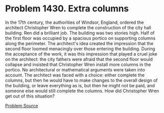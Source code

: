 # Problem 1430. Extra columns

In the 17th century, the authorities of Windsor, England, ordered the architect Christopher Wren to complete the construction of the city hall building. Ren did a brilliant job. The building was two stories high. Half of the first floor was occupied by a spacious portico on supporting columns along the perimeter. The architect's idea created the impression that the second floor loomed menacingly over those entering the building. During the acceptance of the work, it was this impression that played a cruel joke on the architect: the city fathers were afraid that the second floor would collapse and insisted that Christopher Wren install more columns in the portico. No architectural or mathematical arguments were taken into account. The architect was faced with a choice: either complete the columns, but then he would have to make changes to the overall design of the building, or leave everything as is, but then he might not be paid, and someone else would still complete the columns. How did Christopher Wren get out of this situation?

[Problem Source](https://www.trizland.ru/tasks/6199/)